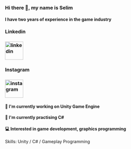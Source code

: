 ### Hi there 👋, my name is Selim
#### I have two years of experience in the game industry




### Linkedin
### [<img src='https://cdn.jsdelivr.net/npm/simple-icons@3.0.1/icons/linkedin.svg' alt ='linkedin' height='60'>](https://www.linkedin.com/in/selim-özcan-b49b03139//) 

### Instagram
### [<img src='https://cdn.jsdelivr.net/npm/simple-icons@3.0.1/icons/instagram.svg' alt ='instagram' height='60'>](https://www.instagram.com/selim.ozcannn/)



#### 🔭 I'm currently working on Unity Game Engine
#### 🌱 I'm currently practising C#
#### 💻 Interested in game development, graphics programming

Skills: Unity / C# / Gameplay Programming
